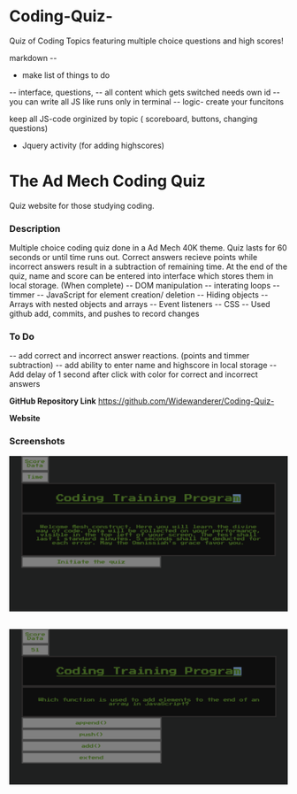 # Coding-Quiz-

Quiz of Coding Topics featuring multiple choice questions and high scores!

markdown --

- make list of things to do

-- interface, questions,
-- all content which gets switched needs own id
-- you can write all JS like runs only in terminal -- logic- create your funcitons

keep all JS-code orginized by topic ( scoreboard, buttons, changing questions)

- Jquery activity (for adding highscores)

# The Ad Mech Coding Quiz

Quiz website for those studying coding.

### Description

Multiple choice coding quiz done in a Ad Mech 40K theme. Quiz lasts for 60 seconds or until time runs out. Correct answers recieve points while incorrect answers result in a subtraction of remaining time. At the end of the quiz, name and score can be entered into interface which stores them in local storage. (When complete)
-- DOM manipulation
-- interating loops
-- timmer
-- JavaScript for element creation/ deletion
-- Hiding objects
-- Arrays with nested objects and arrays
-- Event listeners
-- CSS
-- Used github add, commits, and pushes to record changes

### To Do

-- add correct and incorrect answer reactions. (points and timmer subtraction)
-- add ability to enter name and highscore in local storage
-- Add delay of 1 second after click with color for correct and incorrect answers

**GitHub Repository Link**
https://github.com/Widewanderer/Coding-Quiz-

**Website**

### Screenshots

![ Website Main](./assets/images/codingQuizMain.png)

## ![Website Interigation](./assets/images/codingQuizQues.png)

